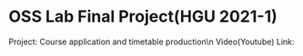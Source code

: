 # OSS Lab Final Project(HGU 2021-1)
Project: Course application and timetable production\n
Video(Youtube) Link: 

